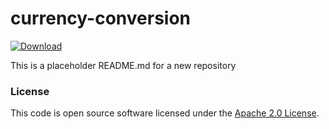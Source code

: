 
# currency-conversion

 [ ![Download](https://api.bintray.com/packages/hmrc/releases/currency-conversion/images/download.svg) ](https://bintray.com/hmrc/releases/currency-conversion/_latestVersion)

This is a placeholder README.md for a new repository

### License

This code is open source software licensed under the [Apache 2.0 License]("http://www.apache.org/licenses/LICENSE-2.0.html").
